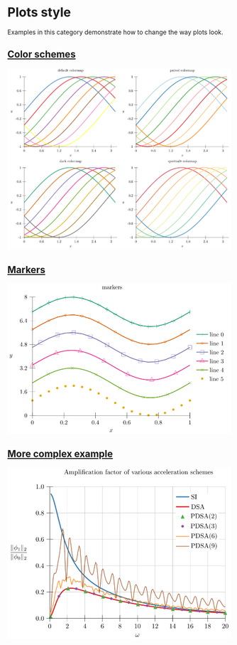 # Plots style

Examples in this category demonstrate how to change the way plots look.

<!---plotz table_of_contents(toc) -->
## [Color schemes](01-colors)
[<img src="01-colors/document.svg?raw=true&sanitize=true"/>](01-colors)

## [Markers](02-markers)
[<img src="02-markers/plot.svg?raw=true&sanitize=true"/>](02-markers)

## [More complex example](04-complex)
[<img src="04-complex/fourier.svg?raw=true&sanitize=true"/>](04-complex)
<!---plotz end -->
